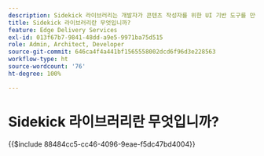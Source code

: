 ```yaml
---
description: Sidekick 라이브러리는 개발자가 콘텐츠 작성자를 위한 UI 기반 도구를 만들 수 있도록 하는 AEM Sidekick의 확장 기능입니다. 여기에는 작성자에게 모든 블록 목록을 직관적인 방식으로 표시할 수 있는 내장된 블록 플러그인이 포함되어 있어, 작성자가 블록의 모든 변형을 기억하거나 검색하지 않아도 됩니다. 개발자는 Sidekick 라이브러리용 플러그인을 직접 작성할 수도 있습니다.
title: Sidekick 라이브러리란 무엇입니까?
feature: Edge Delivery Services
exl-id: 013f67b7-9841-48dd-a9e5-9971ba75d515
role: Admin, Architect, Developer
source-git-commit: 646ca4f4a441bf1565558002dcd6f96d3e228563
workflow-type: ht
source-wordcount: '76'
ht-degree: 100%

---
```


# Sidekick 라이브러리란 무엇입니까?

{{$include 88484cc5-cc46-4096-9eae-f5dc47bd4004}}
